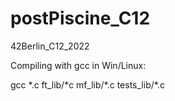 # postPiscine_C12
42Berlin_C12_2022

Compiling with gcc in Win/Linux:

gcc \*.c ft_lib/\*c mf_lib/\*.c tests_lib/\*.c
